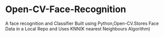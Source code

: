 # Open-CV-Face-Recognition
A face recognition and Classifier Built using Python,Open-CV.Stores Face Data in a Local Repo and Uses KNN(K nearest Neighbours Algorithm)
